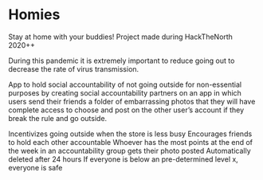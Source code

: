 # Homies
Stay at home with your buddies!
Project made during HackTheNorth 2020++

During this pandemic it is extremely important to reduce going out to decrease the rate of virus transmission.

App to hold social accountability of not going outside for non-essential purposes by creating social accountability
partners on an app in which users send their friends a folder of embarrassing photos that they will have complete 
access to choose and post on the other user’s account if they break the rule and go outside.

Incentivizes going outside when the store is less busy
Encourages friends to hold each other accountable
Whoever has the most points at the end of the week in an accountability group gets their photo posted
Automatically deleted after 24 hours
If everyone is below an pre-determined level x, everyone is safe

